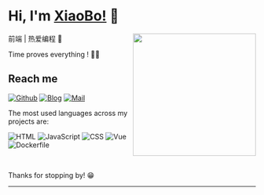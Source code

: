 <a href></a>
# Hi, I'm [XiaoBo!](https://www.aboutnb.com/) 👋
  <img align="right" width="250" src="https://cdn.cartoon-avatar.songdaochuanshu.com/ugomoji_1634665958181.gif" />


前端 | 热爱编程 🐣

Time proves everything ! 🏃‍♂️

## Reach me 
[![Github](https://img.shields.io/github/followers/songdaochuanshu?label=Github&style=social)](https://github.com/aboutnb/)
[![Blog](https://img.shields.io/badge/blog-XiaoBo-blue)](https://www.aboutnb.com/)
[![Mail](https://img.shields.io/badge/Email-aboutnanbo@163.com-red)](mailto:aboutnanbo@163.com)


The most used languages across my projects are:


![HTML](https://img.shields.io/static/v1?style=flat-square&label=HTML&color=555&labelColor=%23e34c26&message=62.5%25)
![JavaScript](https://img.shields.io/static/v1?style=flat-square&label=JavaScript&color=555&labelColor=%23f1e05a&message=36.9%25)
![CSS](https://img.shields.io/static/v1?style=flat-square&label=CSS&color=555&labelColor=%23563d7c&message=0.3%25)
![Vue](https://img.shields.io/static/v1?style=flat-square&label=Vue&color=555&labelColor=%2341b883&message=0.1%25)
![Dockerfile](https://img.shields.io/static/v1?style=flat-square&label=Dockerfile&color=555&labelColor=%23384d54&message=0%25)



&nbsp;
&nbsp;

Thanks for stopping by! 😁

---

